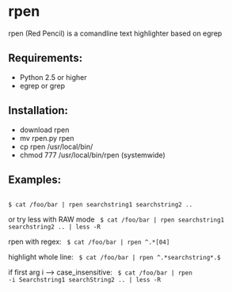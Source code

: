 rpen
====

rpen (Red Pencil) is a comandline text highlighter based on egrep

Requirements:
-------------

* Python 2.5 or higher
* egrep or grep 

Installation:
-------------
* download rpen
* mv rpen.py rpen
* cp rpen /usr/local/bin/
* chmod 777 /usr/local/bin/rpen (systemwide)

Examples:
---------
<code>
$ cat /foo/bar | rpen searchstring1 searchstring2 .. 
</code>

or try less with RAW mode
<code>
$ cat /foo/bar | rpen searchstring1 searchstring2 .. | less -R 
</code>

rpen with regex:
<code>
$ cat /foo/bar | rpen ^.*[04]
</code>

highlight whole line:
<code>
$ cat /foo/bar | rpen ^.\*searchstring\*.$
</code>

if first arg i --> case_insensitive:
<code>
$ cat /foo/bar | rpen -i Searchstring1 searchString2 .. | less -R 
</code>

